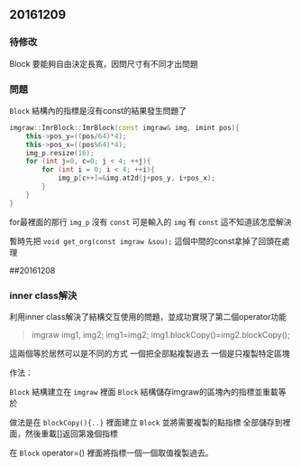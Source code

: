 ## 20161209
### 待修改
Block 要能夠自由決定長寬，因問尺寸有不同才出問題

### 問題
`Block` 結構內的指標是沒有const的結果發生問題了

```cpp
imgraw::ImrBlock::ImrBlock(const imgraw& img, imint pos){
    this->pos_y=((pos/64)*4);
    this->pos_x=((pos%64)*4);
    img_p.resize(16);
    for (int j=0, c=0; j < 4; ++j){
        for (int i = 0; i < 4; ++i){
            img_p[c++]=&img.at2d(j+pos_y, i+pos_x);
        }
    }
}
```

for最裡面的那行 `img_p` 沒有 `const` 
可是輸入的 `img` 有 `const` 這不知道該怎麼解決

暫時先把 `void get_org(const imgraw &sou);`
這個中間的const拿掉了回頭在處理


##20161208
### inner class解決
利用inner class解決了結構交互使用的問題，並成功實現了第二個operator功能

> imgraw img1, img2;
> img1=img2;
> img1.blockCopy()=img2.blockCopy();

這兩個等於居然可以是不同的方式
一個把全部點複製過去
一個是只複製特定區塊

作法：

`Block` 結構建立在 `imgraw` 裡面
`Block` 結構儲存imgraw的區塊內的指標並重載等於

做法是在 `blockCopy(){..}` 裡面建立 `Block` 並將需要複製的點指標
全部儲存到裡面，然後重載[]返回第幾個指標

在 `Block` operator=() 裡面將指標一個一個取值複製過去。